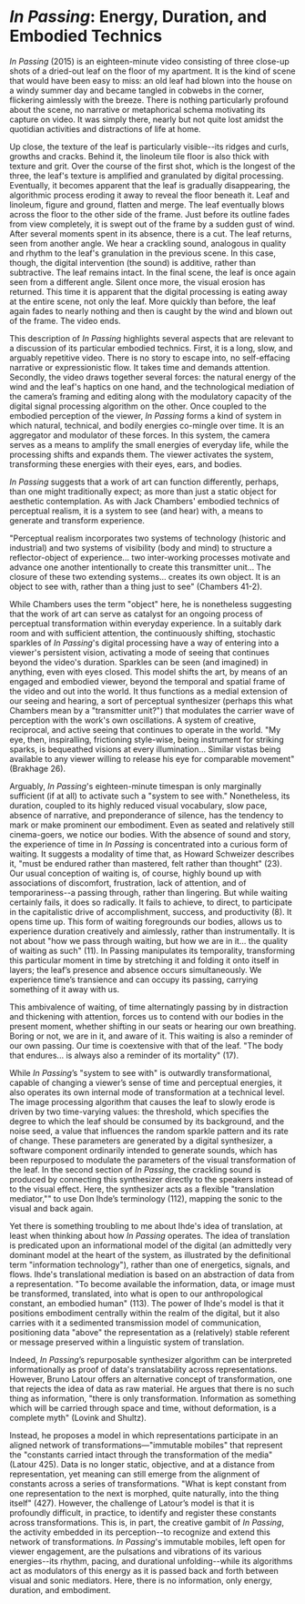 # _In Passing_: Energy, Duration, and Embodied Technics

_In Passing_ (2015) is an eighteen-minute video consisting of three close-up shots of a dried-out leaf on the floor of my apartment. It is the kind of scene that would have been easy to miss: an old leaf had blown into the house on a windy summer day and became tangled in cobwebs in the corner, flickering aimlessly with the breeze. There is nothing particularly profound about the scene, no narrative or metaphorical schema motivating its capture on video. It was simply there, nearly but not quite lost amidst the quotidian activities and distractions of life at home.

Up close, the texture of the leaf is particularly visible--its ridges and curls, growths and cracks. Behind it, the linoleum tile floor is also thick with texture and grit. Over the course of the first shot, which is the longest of the three, the leaf's texture is amplified and granulated by digital processing. Eventually, it becomes apparent that the leaf is gradually disappearing, the algorithmic process eroding it away to reveal the floor beneath it. Leaf and linoleum, figure and ground, flatten and merge. The leaf eventually blows across the floor to the other side of the frame. Just before its outline fades from view completely, it is swept out of the frame by a sudden gust of wind. After several moments spent in its absence, there is a cut. The leaf returns, seen from another angle. We hear a crackling sound, analogous in quality and rhythm to the leaf's granulation in the previous scene. In this case, though, the digital intervention (the sound) is additive, rather than subtractive. The leaf remains intact. In the final scene, the leaf is once again seen from a different angle. Silent once more, the visual erosion has returned. This time it is apparent that the digital processing is eating away at the entire scene, not only the leaf. More quickly than before, the leaf again fades to nearly nothing and then is caught by the wind and blown out of the frame. The video ends.

This description of _In Passing_ highlights several aspects that are relevant to a discussion of its particular embodied technics. First, it is a long, slow, and arguably repetitive video. There is no story to escape into, no self-effacing narrative or expressionistic flow. It takes time and demands attention. Secondly, the video draws together several forces: the natural energy of the wind and the leaf's haptics on one hand, and the technological mediation of the camera’s framing and editing along with the modulatory capacity of the digital signal processing algorithm on the other. Once coupled to the embodied perception of the viewer, _In Passing_ forms a kind of system in which natural, technical, and bodily energies co-mingle over time. It is an aggregator and modulator of these forces. In this system, the camera serves as a means to amplify the small energies of everyday life, while the processing shifts and expands them. The viewer activates the system, transforming these energies with their eyes, ears, and bodies.

_In Passing_ suggests that a work of art can function differently, perhaps, than one might traditionally expect; as more than just a static object for aesthetic contemplation. As with Jack Chambers' embodied technics of perceptual realism, it is a system to see (and hear) with, a means to generate and transform experience.

"Perceptual realism incorporates two systems of technology (historic and industrial) and two systems of visibility (body and mind) to structure a reflector-object of experience... two inter-working processes motivate and advance one another intentionally to create this transmitter unit... The closure of these two extending systems... creates its own object. It is an object to see with, rather than a thing just to see" (Chambers 41-2).

While Chambers uses the term "object" here, he is nonetheless suggesting that the work of art can serve as catalyst for an ongoing process of perceptual transformation within everyday experience. In a suitably dark room and with sufficient attention, the continuously shifting, stochastic sparkles of _In Passing_'s digital processing have a way of entering into a viewer's persistent vision, activating a mode of seeing that continues beyond the video's duration. Sparkles can be seen (and imagined) in anything, even with eyes closed. This model shifts the art, by means of an engaged and embodied viewer, beyond the temporal and spatial frame of the video and out into the world. It thus functions as a medial extension of our seeing and hearing, a sort of perceptual synthesizer (perhaps this what Chambers mean by a "transmitter unit?") that modulates the carrier wave of perception with the work's own oscillations. A system of creative, reciprocal, and active seeing that continues to operate in the world. "My eye, then, inspiralling, frictioning style-wise, being instrument for striking sparks, is bequeathed visions at every illumination... Similar vistas being available to any viewer willing to release his eye for comparable movement" (Brakhage 26).

Arguably, _In Passing_'s eighteen-minute timespan is only marginally sufficient (if at all) to activate such a "system to see with." Nonetheless, its duration, coupled to its highly reduced visual vocabulary, slow pace, absence of narrative, and preponderance of silence, has the tendency to mark or make prominent our embodiment. Even as seated and relatively still cinema-goers, we notice our bodies.
With the absence of sound and story, the experience of time in _In Passing_ is concentrated into a curious form of waiting. It suggests a modality of time that, as Howard Schweizer describes it, "must be endured rather than mastered, felt rather than thought" (23). Our usual conception of waiting is, of course, highly bound up with associations of discomfort, frustration, lack of attention, and of temporariness--a passing through, rather than lingering. But while waiting certainly fails, it does so radically. It fails to achieve, to direct, to participate in the capitalistic drive of accomplishment, success, and productivity (8). It opens time up. This form of waiting foregrounds our bodies, allows us to experience duration creatively and aimlessly, rather than instrumentally. It is not about "how we pass through waiting, but how we are in it... the quality of waiting as such" (11). In Passing manipulates its temporality, transforming this particular moment in time by stretching it and folding it onto itself in layers; the leaf’s presence and absence occurs simultaneously. We experience time’s transience and can occupy its passing, carrying something of it away with us.

This ambivalence of waiting, of time alternatingly passing by in distraction and thickening with attention, forces us to contend with our bodies in the present moment, whether shifting in our seats or hearing our own breathing. Boring or not, we are in it, and aware of it. This waiting is also a reminder of our own passing. Our time is coextensive with that of the leaf. "The body that endures... is always also a reminder of its mortality" (17).

While _In Passing_’s "system to see with" is outwardly transformational, capable of changing a viewer’s sense of time and perceptual energies, it also operates its own internal mode of transformation at a technical level. The image processing algorithm that causes the leaf to slowly erode is driven by two time-varying values: the threshold, which specifies the degree to which the leaf should be consumed by its background, and the noise seed, a value that influences the random sparkle pattern and its rate of change. These parameters are generated by a digital synthesizer, a software component ordinarily intended to generate sounds, which has been repurposed to modulate the parameters of the visual transformation of the leaf. In the second section of _In Passing_, the crackling sound is produced by connecting this synthesizer directly to the speakers instead of to the visual effect. Here, the synthesizer acts as a flexible "translation mediator,"" to use Don Ihde’s terminology (112), mapping the sonic to the visual and back again.

Yet there is something troubling to me about Ihde's idea of translation, at least when thinking about how _In Passing_ operates. The idea of translation is predicated upon an informational model of the digital (an admittedly very dominant model at the heart of the system, as illustrated by the definitional term "information technology"), rather than one of energetics, signals, and flows. Ihde's translational mediation is based on an abstraction of data from a representation. "To become available the information, data, or image must be transformed, translated, into what is open to our anthropological constant, an embodied human" (113). The power of Ihde's model is that it positions embodiment centrally within the realm of the digital, but it also carries with it a sedimented transmission model of communication, positioning data "above" the representation as a (relatively) stable referent or message preserved within a linguistic system of translation.

Indeed, _In Passing_’s repurposable synthesizer algorithm can be interpreted informationally as proof of data's translatability across representations. However, Bruno Latour offers an alternative concept of transformation, one that rejects the idea of data as raw material. He argues that there is no such thing as information, "there is only transformation. Information as something which will be carried through space and time, without deformation, is a complete myth" (Lovink and Shultz).

Instead, he proposes a model in which representations participate in an aligned network of transformations—"immutable mobiles" that represent the "constants carried intact through the transformation of the media" (Latour 425). Data is no longer static, objective, and at a distance from representation, yet meaning can still emerge from the alignment of constants across a series of transformations. "What is kept constant from one representation to the next is morphed, quite naturally, into the thing itself" (427). However, the challenge of Latour’s model is that it is profoundly difficult, in practice, to identify and register these constants across transformations. This is, in part, the creative gambit of _In Passing_, the activity embedded in its perception--to recognize and extend this network of transformations. _In Passing_'s immutable mobiles, left open for viewer engagement, are the pulsations and vibrations of its various energies--its rhythm, pacing, and durational unfolding--while its algorithms act as modulators of this energy as it is passed back and forth between visual and sonic mediators. Here, there is no information, only energy, duration, and embodiment.
